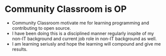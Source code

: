 # Community Classroom is OP

- Community Classroom motivate me for learning programming and contributing to open source.
- I have been doing this is a disciplined manner regularly inspite of my non-IT background and current job role in non-IT background as well.
- I am learning seriusly and hope the learning will compound and give me results.
